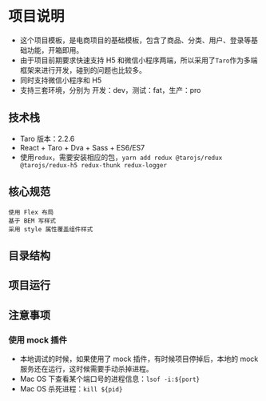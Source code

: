 # 项目说明

- 这个项目模板，是电商项目的基础模板，包含了商品、分类、用户、登录等基础功能，开箱即用。
- 由于项目前期要求快速支持 H5 和微信小程序两端，所以采用了`Taro`作为多端框架来进行开发，碰到的问题也比较多。
- 同时支持微信小程序和 H5
- 支持三套环境，分别为 开发：dev，测试：fat，生产：pro

## 技术栈

- Taro 版本：2.2.6
- React + Taro + Dva + Sass + ES6/ES7
- 使用`redux`，需要安装相应的包，`yarn add redux @tarojs/redux @tarojs/redux-h5 redux-thunk redux-logger`

## 核心规范

```
使用 Flex 布局
基于 BEM 写样式
采用 style 属性覆盖组件样式
```

## 目录结构

## 项目运行

## 注意事项

### 使用 mock 插件

- 本地调试的时候，如果使用了 mock 插件，有时候项目停掉后，本地的 mock 服务还在运行，这时候需要手动杀掉进程。
- Mac OS 下查看某个端口号的进程信息：`lsof -i:${port}`
- Mac OS 杀死进程：`kill ${pid}`
